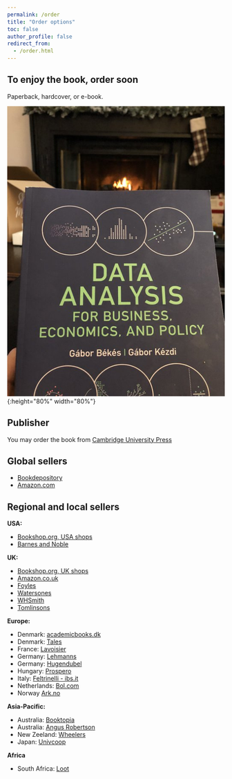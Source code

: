 ```yaml
---
permalink: /order
title: "Order options"
toc: false
author_profile: false
redirect_from:
  - /order.html
---
```



## To enjoy the book, order soon

Paperback, hardcover, or e-book.

![textbook xmas](/images/book-xmas.jpg){:height="80%" width="80%"}



## Publisher

You may order the book from [Cambridge University Press](https://www.cambridge.org/hu/academic/subjects/economics/econometrics-statistics-and-mathematical-economics/data-analysis-business-economics-and-policy?format=PB)


## Global sellers

* [Bookdepository](https://www.bookdepository.com/Data-Analysis-for-Business-Economics-Policy-Gabor-Bekes/9781108716208)
* [Amazon.com](https://www.amazon.com/Data-Analysis-Business-Economics-Policy-dp-1108716202/dp/1108716202/ref=mt_other?_encoding=UTF8&me=&qid=1592915211)


## Regional and local sellers
 
 **USA:**  

* [Bookshop.org, USA shops](https://bookshop.org/books/data-analysis-for-business-economics-and-policy-9781108716208/9781108716208)
* [Barnes and Noble](https://www.barnesandnoble.com/w/data-analysis-for-business-economics-and-policy-g-bor-b-k-s/1137387367?ean=9781108716208)


**UK:**  

* [Bookshop.org, UK shops](https://uk.bookshop.org/books/data-analysis-for-business-economics-and-policy/9781108716208)
* [Amazon.co.uk](https://www.amazon.co.uk/Data-Analysis-Business-Economics-Policy/dp/1108716202)
* [Foyles](https://www.foyles.co.uk/witem/business/data-analysis-for-business,gabor-bekes-gabor-kezdi-9781108716208)
* [Watersones](https://www.waterstones.com/book/data-analysis-for-business-economics-and-policy/gabor-bekes/gabor-kezdi/9781108716208)  
* [WHSmith](https://www.whsmith.co.uk/products/data-analysis-for-business-economics-and-policy/gabor-bekes/gabor-kezdi/paperback/9781108716208.html)
* [Tomlinsons](https://www.tomlinsons-online.com/p-25688830-data-analysis-for-business-economics-and-policy.aspx)



**Europe:**  
 
* Denmark: [academicbooks.dk](https://www.academicbooks.dk/da/content/data-analysis-business-economics-and-policy-0)
* Denmark: [Tales](https://tales.dk/data-analysis-for-business-economics-and-policy_gabor-bekes_9781108716208)  
* France: [Lavoisier](http://www.lavoisier.eu/books/economy/data-analysis-for-business-economics-and-policy/description_4403718)
* Germany: [Lehmanns ](https://www.lehmanns.de/shop/wirtschaft/52811591-9781108716208-data-analysis-for-business-economics-and-policy)
* Germany: [Hugendubel ](https://www.hugendubel.de/de/taschenbuch/gabor_bekes_gabor_university_of_michigan_ann_arbor_kezdi-data_analysis_for_business_economics_and_policy-39490275-produkt-details.html)
* Hungary: [Prospero](https://www.prospero.hu/hu/konyv_seo/data-analysis-for-business-economics-and-policy-isbn-9781108716208)
* Italy: [Feltrinelli - ibs.it](https://www.ibs.it/data-analysis-for-business-economics-libro-inglese-gabor-bekes-gabor-kezdi/e/9781108716208)
* Netherlands: [Bol.com](https://www.bol.com/nl/f/-/9300000005301765/)
* Norway [Ark.no](https://www.ark.no/boker/Gabor-Bekes-Data-Analysis-for-Business-Economics-a-9781108483018)


 **Asia-Pacific:**  
 
* Australia: [Booktopia](https://www.booktopia.com.au/data-analysis-for-business-economics-and-policy-gabor-bekes/book/9781108716208.html)  
* Australia: [Angus Robertson](https://www.angusrobertson.com.au/books/data-analysis-for-business-economics-and-policy-gbor-bks-gbor-kzdi/p/9781108716208)
* New Zeeland: [Wheelers](https://www.wheelers.co.nz/browse/author/7315422-gabor-bekes/)
* Japan: [Univcoop ](https://yosho.univcoop.jp/BookShop/Book/Detail?icd=1031612061&isbn=978-1-108-71620-8)


**Africa**

* South Africa: [Loot](https://www.loot.co.za/product/gabor-bekes-data-analysis-for-business-economics-and/hdcw-6963-g940)



